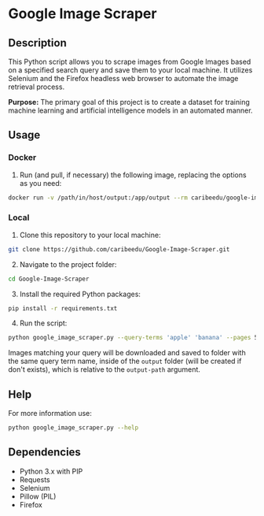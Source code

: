 # Google Image Scraper

## Description
This Python script allows you to scrape images from Google Images based on a specified search query and save them to your local machine. It utilizes Selenium and the Firefox headless web browser to automate the image retrieval process.

**Purpose:** The primary goal of this project is to create a dataset for training machine learning and artificial intelligence models in an automated manner.

## Usage

### Docker
1. Run (and pull, if necessary) the following image, replacing the options as you need:
```bash
docker run -v /path/in/host/output:/app/output --rm caribeedu/google-image-scraper:latest python google_image_scraper.py --query-terms '<query-term>' --pages 1 --output-path /app
```

### Local

1. Clone this repository to your local machine:
```bash
git clone https://github.com/caribeedu/Google-Image-Scraper.git
```
2. Navigate to the project folder:
```bash
cd Google-Image-Scraper
```
3. Install the required Python packages:
```bash
pip install -r requirements.txt
```
4. Run the script:
```bash
python google_image_scraper.py --query-terms 'apple' 'banana' --pages 5 --output-path ./
```

Images matching your query will be downloaded and saved to folder with the same query term name, inside of the `output` folder (will be created if don't exists), which is relative to the `output-path` argument.

## Help

For more information use:
```bash
python google_image_scraper.py --help
```

## Dependencies
- Python 3.x with PIP
- Requests
- Selenium
- Pillow (PIL)
- Firefox
